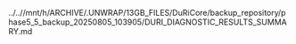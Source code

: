 ../..//mnt/h/ARCHIVE/.UNWRAP/13GB_FILES/DuRiCore/backup_repository/phase5_5_backup_20250805_103905/DURI_DIAGNOSTIC_RESULTS_SUMMARY.md